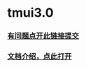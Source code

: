 # tmui3.0

### [有问题点开此链接提交](https://gitee.com/LYTB/tmui-design)

### [文档介绍，点此打开](https://tmui.design/)
